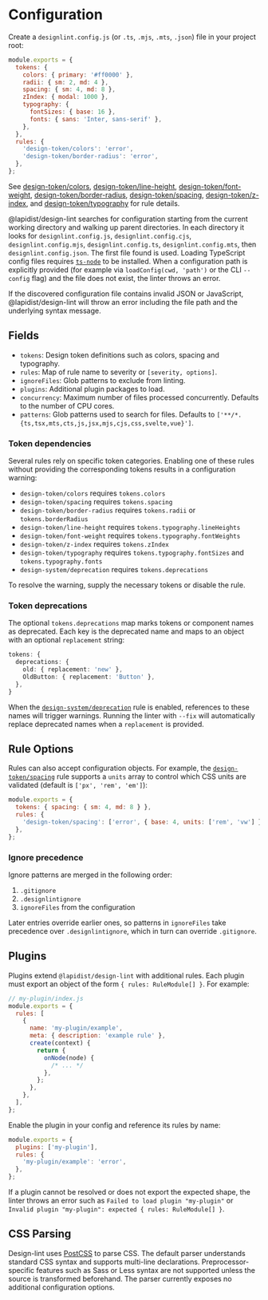 # Configuration

Create a `designlint.config.js` (or `.ts`, `.mjs`, `.mts`, `.json`) file in your project root:

```js
module.exports = {
  tokens: {
    colors: { primary: '#ff0000' },
    radii: { sm: 2, md: 4 },
    spacing: { sm: 4, md: 8 },
    zIndex: { modal: 1000 },
    typography: {
      fontSizes: { base: 16 },
      fonts: { sans: 'Inter, sans-serif' },
    },
  },
  rules: {
    'design-token/colors': 'error',
    'design-token/border-radius': 'error',
  },
};
```

See [design-token/colors](rules/design-token/colors.md), [design-token/line-height](rules/design-token/line-height.md), [design-token/font-weight](rules/design-token/font-weight.md), [design-token/border-radius](rules/design-token/border-radius.md), [design-token/spacing](rules/design-token/spacing.md), [design-token/z-index](rules/design-token/z-index.md), and [design-token/typography](rules/design-token/typography.md) for rule details.

@lapidist/design-lint searches for configuration starting from the current working
directory and walking up parent directories. In each directory it looks for
`designlint.config.js`, `designlint.config.cjs`, `designlint.config.mjs`,
`designlint.config.ts`, `designlint.config.mts`, then
`designlint.config.json`. The first file found is used. Loading TypeScript
config files requires [`ts-node`](https://typestrong.org/ts-node/) to be
installed. When a configuration path is explicitly provided (for example via
`loadConfig(cwd, 'path')` or the CLI `--config` flag) and the file does not
exist, the linter throws an error.

If the discovered configuration file contains invalid JSON or JavaScript,
@lapidist/design-lint will throw an error including the file path and the underlying
syntax message.

## Fields

- `tokens`: Design token definitions such as colors, spacing and typography.
- `rules`: Map of rule name to severity or `[severity, options]`.
- `ignoreFiles`: Glob patterns to exclude from linting.
- `plugins`: Additional plugin packages to load.
- `concurrency`: Maximum number of files processed concurrently. Defaults to the number of CPU cores.
- `patterns`: Glob patterns used to search for files. Defaults to `['**/*.{ts,tsx,mts,cts,js,jsx,mjs,cjs,css,svelte,vue}']`.

### Token dependencies

Several rules rely on specific token categories. Enabling one of these rules
without providing the corresponding tokens results in a configuration warning:

- `design-token/colors` requires `tokens.colors`
- `design-token/spacing` requires `tokens.spacing`
- `design-token/border-radius` requires `tokens.radii` or `tokens.borderRadius`
- `design-token/line-height` requires `tokens.typography.lineHeights`
- `design-token/font-weight` requires `tokens.typography.fontWeights`
- `design-token/z-index` requires `tokens.zIndex`
- `design-token/typography` requires `tokens.typography.fontSizes` and
  `tokens.typography.fonts`
- `design-system/deprecation` requires `tokens.deprecations`

To resolve the warning, supply the necessary tokens or disable the rule.

### Token deprecations

The optional `tokens.deprecations` map marks tokens or component names as deprecated.
Each key is the deprecated name and maps to an object with an optional
`replacement` string:

```ts
tokens: {
  deprecations: {
    old: { replacement: 'new' },
    OldButton: { replacement: 'Button' },
  },
}
```

When the [`design-system/deprecation`](rules/design-system/deprecation.md) rule is enabled, references to these names
will trigger warnings. Running the linter with `--fix` will automatically replace
deprecated names when a `replacement` is provided.

## Rule Options

Rules can also accept configuration objects. For example, the [`design-token/spacing`](rules/design-token/spacing.md)
rule supports a `units` array to control which CSS units are validated (default
is `['px', 'rem', 'em']`):

```js
module.exports = {
  tokens: { spacing: { sm: 4, md: 8 } },
  rules: {
    'design-token/spacing': ['error', { base: 4, units: ['rem', 'vw'] }],
  },
};
```

### Ignore precedence

Ignore patterns are merged in the following order:

1. `.gitignore`
2. `.designlintignore`
3. `ignoreFiles` from the configuration

Later entries override earlier ones, so patterns in `ignoreFiles` take precedence
over `.designlintignore`, which in turn can override `.gitignore`.

## Plugins

Plugins extend `@lapidist/design-lint` with additional rules. Each plugin must export an
object of the form `{ rules: RuleModule[] }`. For example:

```js
// my-plugin/index.js
module.exports = {
  rules: [
    {
      name: 'my-plugin/example',
      meta: { description: 'example rule' },
      create(context) {
        return {
          onNode(node) {
            /* ... */
          },
        };
      },
    },
  ],
};
```

Enable the plugin in your config and reference its rules by name:

```js
module.exports = {
  plugins: ['my-plugin'],
  rules: {
    'my-plugin/example': 'error',
  },
};
```

If a plugin cannot be resolved or does not export the expected shape, the
linter throws an error such as `Failed to load plugin "my-plugin"` or
`Invalid plugin "my-plugin": expected { rules: RuleModule[] }`.

## CSS Parsing

Design-lint uses [PostCSS](https://postcss.org/) to parse CSS. The default
parser understands standard CSS syntax and supports multi-line declarations.
Preprocessor-specific features such as Sass or Less syntax are not supported
unless the source is transformed beforehand. The parser currently exposes no
additional configuration options.
